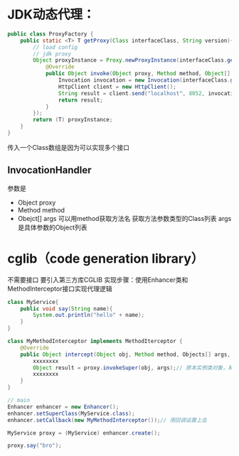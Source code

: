 
# JDK动态代理：
```java
public class ProxyFactory {  
    public static <T> T getProxy(Class interfaceClass, String version){  
        // load config  
        // jdk proxy        
        Object proxyInstance = Proxy.newProxyInstance(interfaceClass.getClassLoader(), new Class[]{interfaceClass}, new InvocationHandler() {  
            @Override  
            public Object invoke(Object proxy, Method method, Object[] args) throws Throwable {  
                Invocation invocation = new Invocation(interfaceClass.getName(), method.getName(), args, method.getParameterTypes(), version);  
                HttpClient client = new HttpClient();  
                String result = client.send("localhost", 8052, invocation);  
                return result;  
            }  
        });  
        return (T) proxyInstance;  
    }  
}
```
传入一个Class数组是因为可以实现多个接口

## InvocationHandler
参数是
- Object proxy
- Method method
- Obejct\[] args
可以用method获取方法名
获取方法参数类型的Class列表
args是具体参数的Object列表
# cglib（code generation library）

不需要接口
要引入第三方库CGLIB
实现步骤：使用Enhancer类和MethodInterceptor接口实现代理逻辑
```java
class MyService{
	public void say(String name){
		System.out.println("hello" + name);
	}
}

class MyMethodInterceptor implements MethodIterceptor {
	@Override
	public Object intercept(Object obj, Method method, Objects[] args, MethodProxy proxy) throws Throwable{
		xxxxxxxx
		Object result = proxy.invokeSuper(obj, args);// 原本实例类对象，和参数，
		xxxxxxxx
	}
}

// main
Enhancer enhancer = new Enhancer();
enhancer.setSuperClass(MyService.class);
enhancer.setCallback(new MyMethodInterceptor());// 用回调设置上去

MyService proxy = (MyService) enhancer.create();

proxy.say("bro");

```